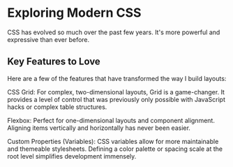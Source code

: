 # Exploring Modern CSS

CSS has evolved so much over the past few years. It's more powerful and expressive than ever before.

## Key Features to Love

Here are a few of the features that have transformed the way I build layouts:

CSS Grid: For complex, two-dimensional layouts, Grid is a game-changer. It provides a level of control that was previously only possible with JavaScript hacks or complex table structures.

Flexbox: Perfect for one-dimensional layouts and component alignment. Aligning items vertically and horizontally has never been easier.

Custom Properties (Variables): CSS variables allow for more maintainable and themeable stylesheets. Defining a color palette or spacing scale at the root level simplifies development immensely.